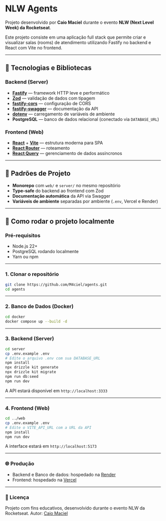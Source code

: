 # NLW Agents

Projeto desenvolvido por **Caio Maciel** durante o evento **NLW (Next Level Week) da Rocketseat**.

Este projeto consiste em uma aplicação full stack que permite criar e visualizar salas (rooms) de atendimento utilizando Fastify no backend e React com Vite no frontend.

---

## 🔧 Tecnologias e Bibliotecas

### Backend (Server)
- **[Fastify](https://fastify.dev/)** — framework HTTP leve e performático
- **[Zod](https://zod.dev/)** — validação de dados com tipagem
- **[fastify-cors](https://github.com/fastify/fastify-cors)** — configuração de CORS
- **[fastify-swagger](https://github.com/fastify/fastify-swagger)** — documentação da API
- **[dotenv](https://github.com/motdotla/dotenv)** — carregamento de variáveis de ambiente
- **PostgreSQL** — banco de dados relacional (conectado via `DATABASE_URL`)

### Frontend (Web)
- **[React](https://react.dev/)** + **[Vite](https://vitejs.dev/)** — estrutura moderna para SPA
- **[React Router](https://reactrouter.com/)** — roteamento
- **[React Query](https://tanstack.com/query/latest)** — gerenciamento de dados assíncronos

---

## 🧱 Padrões de Projeto

- **Monorepo** com `web/` e `server/` no mesmo repositório
- **Type-safe** do backend ao frontend com Zod
- **Documentação automática** da API via Swagger
- **Variáveis de ambiente** separadas por ambiente (`.env`, Vercel e Render)

---

## 🚀 Como rodar o projeto localmente

### Pré-requisitos
- Node.js 22+
- PostgreSQL rodando localmente
- Yarn ou npm

---

### 1. Clonar o repositório

```bash
git clone https://github.com/M4ciel/agents.git
cd agents
```

---

### 2. Banco de Dados (Docker)

```bash
cd docker
docker compose up --build -d
```

---

### 3. Backend (Server)

```bash
cd server
cp .env.example .env
# Edite o arquivo .env com sua DATABASE_URL
npm install
npx drizzle kit generate
npx drizzle kit migrate
npm run db:seed
npm run dev
```
A API estará disponível em `http://localhost:3333`

---

### 4. Frontend (Web)

```bash
cd ../web
cp .env.example .env
# Edite o VITE_API_URL com a URL da API
npm install
npm run dev
```
A interface estará em `http://localhost:5173`

---

### 🌐 Produção

- Backend e Banco de dados: hospedado na [Render](https://render.com/)
- Frontend: hospedado na [Vercel](https://vercel.com/)

---

### 📄 Licença

Projeto com fins educativos, desenvolvido durante o evento NLW da Rocketseat.
Autor: [Caio Maciel](https://www.linkedin.com/in/caio-maciel/)